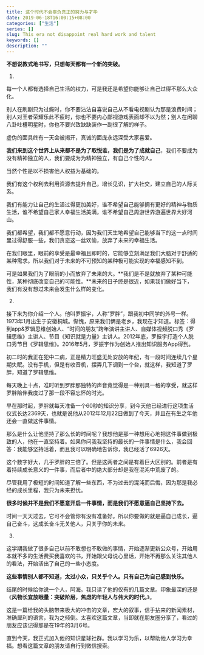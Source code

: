 ```yaml
---
title: 这个时代不会辜负真正的努力与才华
date: 2019-06-18T16:00:15+08:00
categories: ["生活"]
series: []
slug: This era not disappoint real hard work and talent
keywords: []
description: ""
---
```


**不想说教式地书写，只想每天都有一个新的突破。**

1.

每一个人都有选择自己生活的权力，可是我还是希望你能够让自己过得不那么大众化。

别人在刷剧只为过瘾时，你不要沾沾自喜说自己从不看电视剧认为那是浪费时间；别人对王者荣耀乐此不疲时，你也不要内心鄙视游戏表面却不以为然；别人在闲聊八卦吐槽明星时，你也不要兴致缺缺装作一副很了解的样子。

虚伪的面具终有一天会被揭开，真诚的面庞永远深受大家喜爱。

**我们来到这个世界上从来都不是为了取悦谁，我们是为了成就自己**，我们不要成为没有精神独立的人，我们要成为为精神独立，有自己个性的人。

当然个性是以不损害他人权益为基础的。

我们有这个权利去利用资源去提升自己，增长见识，扩大社交，建立自己的人际关系。

我们有能力让自己的生活过得更加美好，谁不希望自己能够拥有更好的精神与物质生活，谁不希望自己家人幸福生活美满，谁不希望自己周游世界游遍世界大好河山。

我们都希望，我们都不愿意行动，因为我们天生地希望自己能够当下的这一点时间里过得舒服一些，我们贪恋这一丝欢愉，放弃了未来的幸福生活。

在我们眼里，眼前的享受是最幸福且即时的，它能够立刻满足我们大脑对于舒适的某种需求。所以我们对于未来的不可预知的某种极可能实现的幸福感知不到。

可是如果我们为了眼前的小而放弃了未来的大。**我们是不是就放弃了某种可能性，某种彻底改变自己的可能性。**未来的日子终是很近，如果我们做好当下，我们有没有想过未来会发生什么样的变化。

2.

接下来为你介绍一个人。他叫罗振宇，人称“罗胖”，跟我初中同学的外号一样。1973年1月出生于安徽桐城。惭愧，原来我们俩是老乡，我现在才知道。标签：得到app&罗辑思维创始人、“时间的朋友”跨年演讲主讲人、自媒体视频脱口秀《罗辑思维》主讲人、节目《知识就是力量》主讲人。2012年底，罗振宇打造个人脱口秀节目《罗辑思维》。2016年5月，罗振宇作为创始人推出知识服务App得到。

初二时的我正在犯中二病，正是精力旺盛无处安放的年纪，有一段时间连续几个星期失眠。没有手机，但是有收音机，摆弄几下调到一个台，就这样，我知道了罗胖，知道了罗辑思维。

每天晚上十点，准时听到罗胖那独特的声音竟觉得是一种别具一格的享受，就这样罗胖陪伴我度过了那一段不容忘怀的时光。

早在那时起，罗胖就每天准备一个60秒的知识分享，到今天他已经进行这项生活仪式长达2369天，也就是说他从2012年12月22日做到了今天，并且在有生之年他还会一直做这件事情。

那么是什么让他坚持了那么长的时间呢？我想他是那一种想用心地把这件事做到极致的人，他在一直坚持着。如果你问我我坚持的最长的一件事情是什么，我会回答：我能够坚持活着，而且我可以明确地告诉你，我已经活了6926天。

这个数字好大，几乎罗胖的三倍了。但是这两者之间是有着巨大区别的。前者是有着持续成长意义的一件事，而后者中的绝大部分却是我在混沌中荒废了的。

尽管我用了极短的时间知道了解一些东西，不为过去的混沌而后悔，因为那是我必经的成长里程，我只为未来担忧。

**很多时候并不是我们不愿意开启一件事情，而是我们不愿意逼自己坚持下去。**

时间一天天过去，它可不会管你有没有准备好。所以你要做的就是逼自己成长，逼自己奋斗，这成长奋斗无关他人，只关乎你的未来。

3.

这学期我做了很多自己以前不敢想也不敢做的事情，开始逐渐更新公众号，开始用本就不多的生活费买我喜欢的书，开始跟父母说心里话，开始不再那么关注其他人的看法，开始活出了自己的一些小态度。

**这些事情别人都不知道，太过小众，只关乎个人。只有自己为自己感到快乐。**

结尾的时候给你说一个人，阿海。我只读了他的仅有的几篇文章。印象最深的还是《**风物长宜放眼量：突破阶层，焦虑的年轻人与伟大的时代。**》。

这是一篇给我的头脑带来极大的冲击的文章，宏大的叙事，信手拈来的新闻素材，准确犀利的语言，我为之倾倒。太喜欢这篇文章，当即就在朋友圈分享了，看过的朋友应该记得那是在19年的3月6号。

直到今天，我正式加入他的知识星球社群。我以学习为乐，以帮助他人学习为幸福。想看这篇文章的朋友请自行到微信搜索。